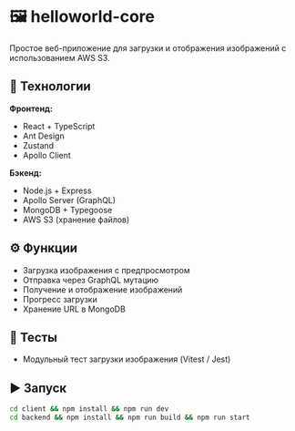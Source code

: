 # 🖼️ helloworld-core

Простое веб-приложение для загрузки и отображения изображений с использованием AWS S3.

## 🚀 Технологии

**Фронтенд:**
- React + TypeScript
- Ant Design
- Zustand
- Apollo Client

**Бэкенд:**
- Node.js + Express
- Apollo Server (GraphQL)
- MongoDB + Typegoose
- AWS S3 (хранение файлов)

## ⚙️ Функции

- Загрузка изображения с предпросмотром
- Отправка через GraphQL мутацию
- Получение и отображение изображений
- Прогресс загрузки
- Хранение URL в MongoDB

## 🧪 Тесты

- Модульный тест загрузки изображения (Vitest / Jest)

## ▶️ Запуск

```bash
cd client && npm install && npm run dev
cd backend && npm install && npm run build && npm run start
